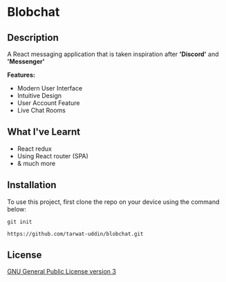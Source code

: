 # Blobchat

## Description

A React messaging application that is taken inspiration after **'Discord'** and **'Messenger'**

**Features:**

- Modern User Interface
- Intuitive Design
- User Account Feature
- Live Chat Rooms

## What I've Learnt

+ React redux 
+ Using React router (SPA)
+ & much more

## Installation

To use this project, first clone the repo on your device using the command below:

`git init`

`https://github.com/tarwat-uddin/blobchat.git`

## License

[GNU General Public License version 3](https://opensource.org/licenses/GPL-3.0)
